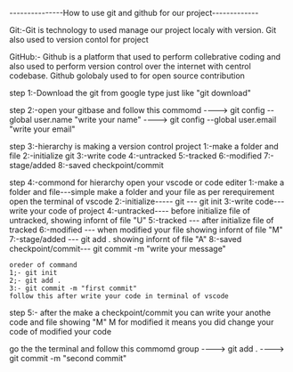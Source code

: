 ---------------How to use git and github for our project-------------

Git:-Git is technology to used manage our project localy with version.
     Git also used to version contol for project

GitHub:- Github is a platform that used to perform  collebrative coding and 
         also used to perform version control over the internet with centrol codebase.
         Github golobaly used to for open source contribution


step 1:-Download the git from google type just like "git download"

step 2:-open your gitbase and follow this commomd 
       ----> git config --global user.name "write your name"
       ----> git config --global user.email "write your email"

step 3:-hierarchy is making a version control project
       1:-make a folder and file
       2:-initialize git 
       3:-write code
       4:-untracked
       5:-tracked
       6:-modified
       7:-stage/added
       8:-saved checkpoint/commit


step 4:-commond for hierarchy
    open your vscode or code editer 
       1:-make a folder and file---simple make a folder and your file as per rerequirement
       open the terminal of vscode 
       2:-initialize----- git --- git init
       3:-write code--- write your code of project
       4:-untracked---- before initialize file of untracked, showing infornt of file "U"
       5:-tracked --- after initialize file of tracked 
       6:-modified  --- when modified your file showing infornt of file "M"
       7:-stage/added --- git add . showing infornt of file "A"
       8:-saved checkpoint/commit--- git commit -m "write your message"

    oreder of command
    1;- git init 
    2;- git add .
    3:- git commit -m "first commit"
    follow this after write your code in terminal of vscode

step 5:- after the make a checkpoint/commit you can write your anothe code and file        showing  "M" M for modified it means you did change your code of modified your code

  go the the terminal and follow this commomd group
      ---->  git add .
      ----> git commit -m "second commit"
      
       

